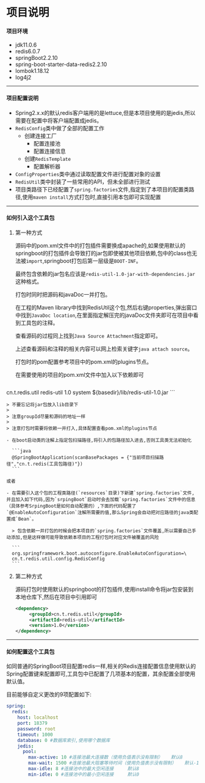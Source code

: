 # 项目说明

#### 项目环境

- jdk11.0.6
- redis6.0.7
- springBoot2.2.10
- spring-boot-starter-data-redis2.2.10
- lombok1.18.12
- log4j2

---

#### 项目配置说明

- Spring2.x.x的默认redis客户端用的是lettuce,但是本项目使用的是jedis,所以需要在配置中将客户端配置成jedis。
- `RedisConfig`类中做了全部的配置工作
  - 创建连接工厂
    - 配置连接池
    - 配置连接信息
  - 创建`RedisTemplate`
    - 配置解析器
- `ConfigProperties`类中通过读取配置文件进行配置对象的设置
- `RedisUtil`类中封装了一些常用的API，但未全部进行测试
- 项目类路径下已经配置了`spring.factories`文件,指定到了本项目的配置类路径,使用`maven install`方式打包时,直接引用本包即可实现配置

---

#### 如何引入这个工具包

1. 第一种方式

    源码中的pom.xml文件中的打包插件需要换成apache的,如果使用默认的springboot的打包插件会导致打的jar包即使被其他项目依赖,包中的class也无法被`import`,springboot打包后第一层级是`BOOT-INF`。

    最终包含依赖的jar包名应该是`redis-util-1.0-jar-with-dependencies.jar`这种格式。
    
    打包时同时把源码和javaDoc一并打包。
    
    在工程的Maven library中找到RedisUtil这个包,然后右键properties,弹出窗口中找到`JavaDoc location`,在里面指定解压完的javaDoc文件夹即可在项目中看到工具包的注释。
    
    查看源码的过程同上找到`Java Source Attachment`指定即可。
    
    上述查看源码和注释的相关内容可以网上检索关键字`java attach source`。

    打包时的pom配置参考项目中的pom.xml的plugins节点。
    
    在需要使用的项目的pom.xml文件中加入以下依赖即可
    
    ```xml
<dependency>
         <groupId>cn.t.redis.util</groupId>
     <artifactId>redis-util</artifactId>
         <version>1.0</version>
         <scope>system</scope>
         <systemPath>${basedir}/lib/redis-util-1.0.jar</systemPath>
    </dependency>
    ```
    
    > 不要忘记将jar包放入lib目录下
    >
    > 注意groupId尽量和源码的地址一样
    >
    > 注意打包时需要将依赖一并打入,具体配置查看pom.xml的plugins节点
    
    - 在boot启动类的注解上指定包扫描路径,将引入的包路径加入进去,否则工具类无法初始化
    
      ```java
      @SpringBootApplication(scanBasePackages = {"当前项目扫描路径","cn.t.redis(工具包路径)"})
      ```
    
    或者
    
    - 在需要引入这个包的工程类路径(`resources`目录)下新建`spring.factories`文件,并且加入如下代码,因为`srpingBoot`启动时会去加载`spring.factories`文件中的信息（具体参考SrpingBoot是如何自动配置的）,下面的代码配置了`@EnableAutoConfiguration`注解所需要的值,那么Spring会自动把对应路径的java类配置成`Bean`。
    
      > 包含依赖一并打包的时候会把本项目的`spring.factories`文件覆盖,所以需要自己手动添加,但是这样做可能导致依赖本项目的工程打包时对应文件被覆盖的风险
    
      ```
      org.springframework.boot.autoconfigure.EnableAutoConfiguration=\
      cn.t.redis.util.config.RedisConfig
      ```
    
2. 第二种方式

    源码打包时使用默认的springboot的打包插件,使用install命令将jar包安装到本地仓库下,然后在项目中引用即可

    ```xml
    <dependency>
         <groupId>cn.t.redis.util</groupId>
         <artifactId>redis-util</artifactId>
         <version>1.0</version>
    </dependency>
    ```


---

#### 如何配置这个工具包

如同普通的SpringBoot项目配置redis一样,相关的Redis连接配置信息使用默认的Spring配置键来配置即可,工具包中已配置了几项基本的配置，其余配置全部使用默认值。

目前能够自定义更改的9项配置如下:

```yaml
spring:
  redis:
    host: localhost
    port: 18379
    password: root
    timeout: 1000
    database: 0 #数据库索引,使用哪个数据库
    jedis:
      pool:
        max-active: 10 #连接池最大连接数（使用负值表示没有限制）   默认8
        max-wait: 1500 #连接池最大阻塞等待时间（使用负值表示没有限制）   默认-1
        max-idle: 8 #连接池中的最大空闲连接     默认8
        min-idle: 0 #连接池中的最小空闲连接     默认0
```

